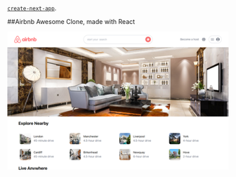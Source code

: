 [`create-next-app`](https://github.com/vercel/next.js/tree/canary/packages/create-next-app).

##Airbnb Awesome Clone, made with React 


![Airbnb Clone](public/airbnbdemo.png)



